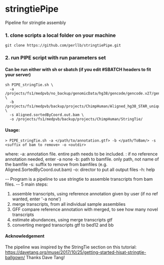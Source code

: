 # stringtiePipe
Pipeline for stringtie assembly



### 1. clone scripts a local folder on your machine
```
git clone https://github.com/perllb/stringtiePipe.git
```

### 2. run PIPE script with run parameters set 
#### Can be run either with sh or sbatch (if you edit #SBATCH headers to fit your server)

```
sh PIPE_stringTie.sh \ 
  -a /projects/fs1/medpvb/no_backup/genomicData/hg38/gencode/gencode.v27/gencode.v27.annotation.gtf \
  -b /projects/fs1/medpvb/backup/projects/ChimpHuman/Aligned_hg38_STAR_unique \
  -s Aligned.sortedByCoord.out.bam \
  -o /projects/fs1/medpvb/backup/projects/ChimpHuman/StringTie/

```

#### Usage:

```
> PIPE_stringTie.sh -a </path/to/annotation.gtf> -b </path/ToBam/> -s <suffix of bam to remove> -o <outdir>
```

where:
    -a: annotation file. entire path needs to be included.
      : if no reference annotation needed, enter -a none
    -b: path to bamfile. only path, not name of the bamfile
    -s: suffix to remove from bamfiles (e.g. Aligned.SortedByCoord.out.bam)
    -o: director to put all output files
    -h: help

-- Program is a pipeline to use stringtie to assemble transcripts from bam files.
-- 5 main steps:
 1. assemble transcripts, using reference annotation given by user (if no ref wanted, enter '-a none')
 2. merge transcripts, from all individual sample assemblies
 3. GFF compare reference annotation with merged, to see how many novel transcripts
 4. estimate abundances, using merge transcripts gtf
 5. converting merged transcripts gtf to bed12 and bb

#### Acknowledgement
The pipeline was inspired by the StringTie section on this tutorial:
https://davetang.org/muse/2017/10/25/getting-started-hisat-stringtie-ballgown/
Thanks Dave Tang!
